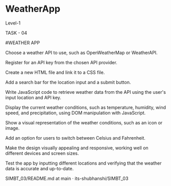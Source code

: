 # WeatherApp
Level-1

TASK - 04

#WEATHER APP

Choose a weather API to use, such as OpenWeatherMap or WeatherAPI.

Register for an API key from the chosen API provider.

Create a new HTML file and link it to a CSS file.

Add a search bar for the location input and a submit button.

Write JavaScript code to retrieve weather data from the API using the user's input location and API key.

Display the current weather conditions, such as temperature, humidity, wind speed, and precipitation, using DOM manipulation with JavaScript.

Show a visual representation of the weather conditions, such as an icon or image.

Add an option for users to switch between Celsius and Fahrenheit.

Make the design visually appealing and responsive, working well on different devices and screen sizes.

Test the app by inputting different locations and verifying that the weather data is accurate and up-to-date.

SIMBT_03/README.md at main · its-shubhanshi/SIMBT_03
